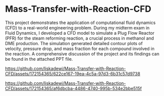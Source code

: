 # Mass-Transfer-with-Reaction-CFD
This project demonstrates the application of computational fluid dynamics (CFD) to a real-world engineering problem. During my midterm exam in Fluid Dynamics, I developed a CFD model to simulate a Plug Flow Reactor (PFR) for the steam reforming reaction, a crucial process in methanol and DME production. The simulation generated detailed contour plots of velocity, pressure drop, and mass fraction for each compound involved in the reaction. A comprehensive discussion of the project and its findings can be found in the attached PPT file.

https://github.com/liskadewi/Mass-Transfer-with-Reaction-CFD/assets/172154365/622ce167-19ea-4c5a-97d3-6b31c57d9738

https://github.com/liskadewi/Mass-Transfer-with-Reaction-CFD/assets/172154365/af6dbcba-4486-4740-995b-534e2bbe515f
